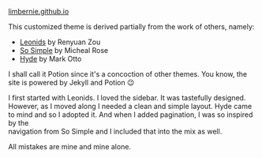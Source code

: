 [limbernie.github.io](https://limbernie.github.io)

This customized theme is derived partially from the work of others, namely:

* [Leonids](https://github.com/renyuanz/leonids) by Renyuan Zou
* [So Simple](https://github.com/mmistakes/so-simple-theme) by Micheal Rose
* [Hyde](https://github.com/poole/hyde) by Mark Otto

I shall call it Potion since it's a concoction of other themes. 
You know, the site is powered by Jekyll and Potion :wink:

I first started with Leonids. I loved the sidebar. It was tastefully designed.
However, as I moved along I needed a clean and simple layout. Hyde came to mind
and so I adopted it. And when I added pagination, I was so inspired by the  
navigation from So Simple and I included that into the mix as well.

All mistakes are mine and mine alone.
